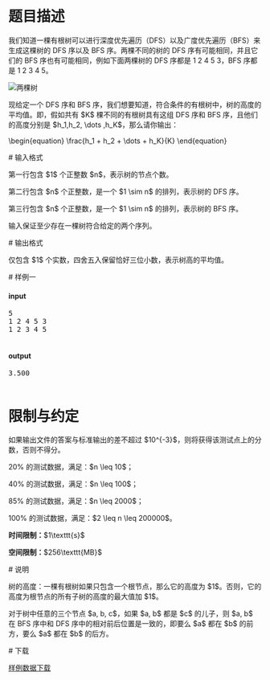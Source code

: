 # 题目描述

<p>我们知道一棵有根树可以进行深度优先遍历（DFS）以及广度优先遍历（BFS）来生成这棵树的 DFS 序以及 BFS 序。两棵不同的树的 DFS 序有可能相同，并且它们的 BFS 序也有可能相同，例如下面两棵树的 DFS 序都是 1 2 4 5 3，BFS 序都是 1 2 3 4 5。</p>
<p><img src="source/uoj/122/img/aHR0cDovL2ltZy51b2ouYWMvcHJvYmxlbS8xMjIvMS5wbmc=.png" alt="两棵树" class="img-responsive center-block"/></p>
<p>现给定一个 DFS 序和 BFS 序，我们想要知道，符合条件的有根树中，树的高度的平均值。即，假如共有 $K$ 棵不同的有根树具有这组 DFS 序和 BFS 序，且他们的高度分别是 $h_1,h_2, \dots ,h_K$，那么请你输出：</p>
<p>\begin{equation}
\frac{h_1 + h_2 + \dots + h_K}{K}
\end{equation}</p>
# 输入格式


<p>第一行包含 $1$ 个正整数 $n$，表示树的节点个数。 </p>
<p>第二行包含 $n$ 个正整数，是一个 $1 \sim n$ 的排列，表示树的 DFS 序。</p>
<p>第三行包含 $n$ 个正整数，是一个 $1 \sim n$ 的排列，表示树的 BFS 序。 </p>
<p>输入保证至少存在一棵树符合给定的两个序列。</p>
# 输出格式


<p>仅包含 $1$ 个实数，四舍五入保留恰好三位小数，表示树高的平均值。</p>
# 样例一


<h4>input</h4>
<pre>5 
1 2 4 5 3 
1 2 3 4 5

</pre>

<h4>output</h4>
<pre>3.500

</pre>

# 限制与约定


<p>如果输出文件的答案与标准输出的差不超过 $10^{-3}$，则将获得该测试点上的分数，否则不得分。</p>
<p>20% 的测试数据，满足：$n \leq 10$；</p>
<p>40% 的测试数据，满足：$n \leq 100$；</p>
<p>85% 的测试数据，满足：$n \leq 2000$；</p>
<p>100% 的测试数据，满足：$2 \leq n \leq 200000$。</p>
<p><strong>时间限制：</strong>$1\texttt{s}$</p>
<p><strong>空间限制：</strong>$256\texttt{MB}$</p>
# 说明


<p>树的高度：一棵有根树如果只包含一个根节点，那么它的高度为 $1$。否则，它的高度为根节点的所有子树的高度的最大值加 $1$。</p>
<p>对于树中任意的三个节点 $a, b, c$，如果 $a, b$ 都是 $c$ 的儿子，则 $a, b$ 在 BFS 序中和 DFS 序中的相对前后位置是一致的，即要么 $a$ 都在 $b$ 的前方，要么 $a$ 都在 $b$ 的后方。</p>
# 下载


<p><a href="/download.php?type=problem&amp;id=122">样例数据下载</a></p>
